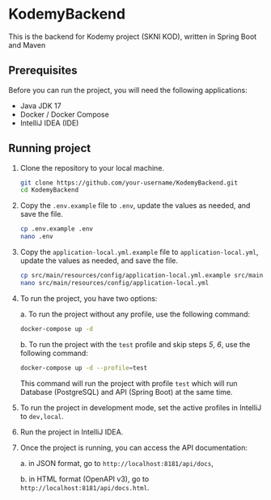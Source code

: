 # KodemyBackend

This is the backend for Kodemy project (SKNI KOD), written in Spring Boot and Maven

## Prerequisites

Before you can run the project, you will need the following applications:

- Java JDK 17
- Docker / Docker Compose
- IntelliJ IDEA (IDE)

## Running project

1. Clone the repository to your local machine.
    ```bash
    git clone https://github.com/your-username/KodemyBackend.git
    cd KodemyBackend
    ```
2. Copy the `.env.example` file to `.env`, update the values as needed, and save the file.
    ```bash
    cp .env.example .env
    nano .env
    ```
3. Copy the `application-local.yml.example` file to `application-local.yml`, update the values as needed, and save the file.
   ```bash
   cp src/main/resources/config/application-local.yml.example src/main/resources/config/application-local.yml
   nano src/main/resources/config/application-local.yml
    ```
4. To run the project, you have two options:

   a. To run the project without any profile, use the following command:
   ```bash
   docker-compose up -d
   ```
   b. To run the project with the `test` profile and skip steps _5_, _6_, use the following command:
   ```bash
   docker-compose up -d --profile=test
   ```
   This command will run the project with profile `test` which will run Database  (PostgreSQL) and API (Spring Boot) at the same time.
5. To run the project in development mode, set the active profiles in IntelliJ to `dev,local`.
6. Run the project in IntelliJ IDEA.
7. Once the project is running, you can access the API documentation:

   a. in JSON format, go to `http://localhost:8181/api/docs`,

   b. in HTML format (OpenAPI v3), go to `http://localhost:8181/api/docs.html`.